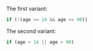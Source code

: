 The first variant:

```js
if (!(age >= 14 && age <= 90))
```

The second variant:

```js
if (age < 14 || age > 90)
```

